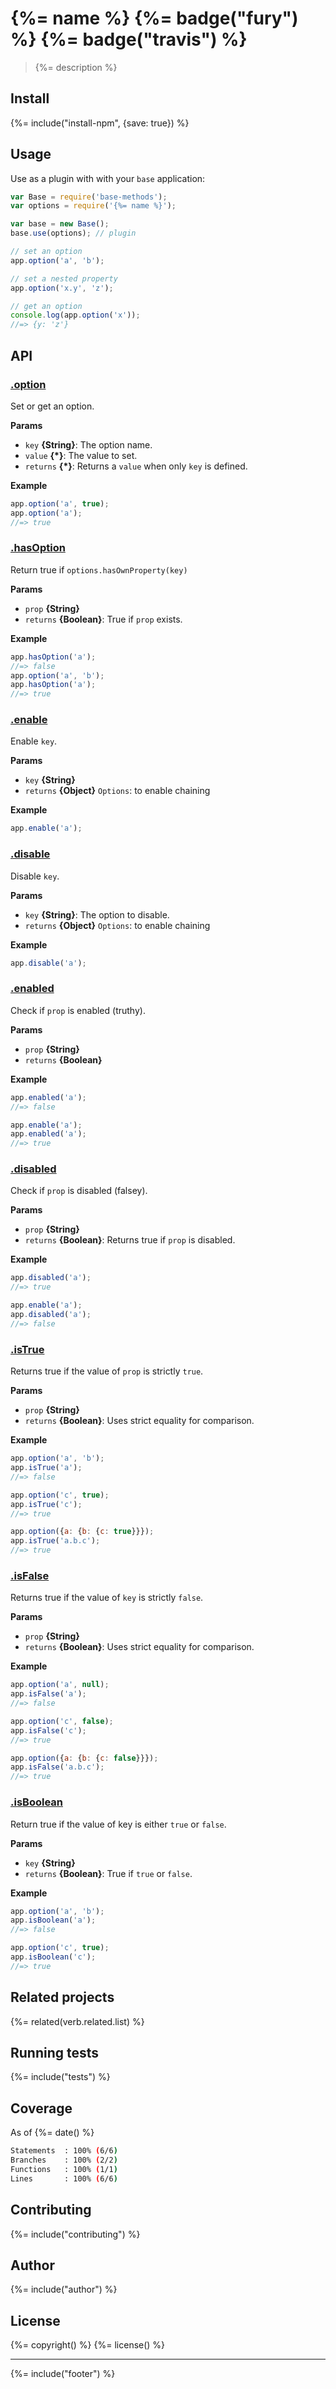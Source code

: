 # {%= name %} {%= badge("fury") %} {%= badge("travis") %}

> {%= description %}

## Install
{%= include("install-npm", {save: true}) %}

## Usage

Use as a plugin with with your `base` application:

```js
var Base = require('base-methods');
var options = require('{%= name %}');

var base = new Base();
base.use(options); // plugin

// set an option
app.option('a', 'b');

// set a nested property
app.option('x.y', 'z');

// get an option
console.log(app.option('x'));
//=> {y: 'z'}
```

## API

### [.option](index.js#L53)

Set or get an option.

**Params**

* `key` **{String}**: The option name.
* `value` **{*}**: The value to set.
* `returns` **{*}**: Returns a `value` when only `key` is defined.

**Example**

```js
app.option('a', true);
app.option('a');
//=> true
```

### [.hasOption](index.js#L96)

Return true if `options.hasOwnProperty(key)`

**Params**

* `prop` **{String}**
* `returns` **{Boolean}**: True if `prop` exists.

**Example**

```js
app.hasOption('a');
//=> false
app.option('a', 'b');
app.hasOption('a');
//=> true
```

### [.enable](index.js#L114)

Enable `key`.

**Params**

* `key` **{String}**
* `returns` **{Object}** `Options`: to enable chaining

**Example**

```js
app.enable('a');
```

### [.disable](index.js#L131)

Disable `key`.

**Params**

* `key` **{String}**: The option to disable.
* `returns` **{Object}** `Options`: to enable chaining

**Example**

```js
app.disable('a');
```

### [.enabled](index.js#L153)

Check if `prop` is enabled (truthy).

**Params**

* `prop` **{String}**
* `returns` **{Boolean}**

**Example**

```js
app.enabled('a');
//=> false

app.enable('a');
app.enabled('a');
//=> true
```

### [.disabled](index.js#L174)

Check if `prop` is disabled (falsey).

**Params**

* `prop` **{String}**
* `returns` **{Boolean}**: Returns true if `prop` is disabled.

**Example**

```js
app.disabled('a');
//=> true

app.enable('a');
app.disabled('a');
//=> false
```

### [.isTrue](index.js#L200)

Returns true if the value of `prop` is strictly `true`.

**Params**

* `prop` **{String}**
* `returns` **{Boolean}**: Uses strict equality for comparison.

**Example**

```js
app.option('a', 'b');
app.isTrue('a');
//=> false

app.option('c', true);
app.isTrue('c');
//=> true

app.option({a: {b: {c: true}}});
app.isTrue('a.b.c');
//=> true
```

### [.isFalse](index.js#L226)

Returns true if the value of `key` is strictly `false`.

**Params**

* `prop` **{String}**
* `returns` **{Boolean}**: Uses strict equality for comparison.

**Example**

```js
app.option('a', null);
app.isFalse('a');
//=> false

app.option('c', false);
app.isFalse('c');
//=> true

app.option({a: {b: {c: false}}});
app.isFalse('a.b.c');
//=> true
```

### [.isBoolean](index.js#L249)

Return true if the value of key is either `true` or `false`.

**Params**

* `key` **{String}**
* `returns` **{Boolean}**: True if `true` or `false`.

**Example**

```js
app.option('a', 'b');
app.isBoolean('a');
//=> false

app.option('c', true);
app.isBoolean('c');
//=> true
```


## Related projects
{%= related(verb.related.list) %}  

## Running tests
{%= include("tests") %}

## Coverage

As of {%= date() %}

```sh
Statements  : 100% (6/6)
Branches    : 100% (2/2)
Functions   : 100% (1/1)
Lines       : 100% (6/6)
```

## Contributing
{%= include("contributing") %}

## Author
{%= include("author") %}

## License
{%= copyright() %}
{%= license() %}

***

{%= include("footer") %}
